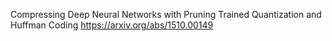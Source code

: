 Compressing Deep Neural Networks with Pruning Trained Quantization and Huffman Coding
https://arxiv.org/abs/1510.00149

